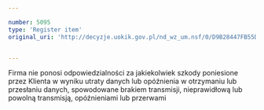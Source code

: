 ```yaml
---

number: 5095
type: 'Register item'
original_uri: 'http://decyzje.uokik.gov.pl/nd_wz_um.nsf/0/D9B28447FB55D182C1257BBB003C868B?OpenDocument'


---
```


Firma nie ponosi odpowiedzialności za jakiekolwiek szkody poniesione przez Klienta w wyniku utraty danych lub opóźnienia w otrzymaniu lub przesłaniu danych, spowodowane brakiem transmisji, nieprawidłową lub powolną transmisją, opóźnieniami lub przerwami
